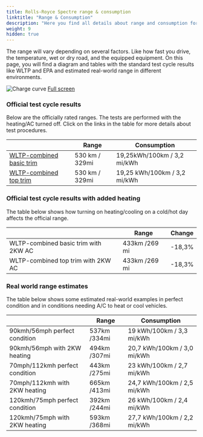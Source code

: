 ```yaml
---
title: Rolls-Royce Spectre range & consumption
linktitle: "Range & Consumption"
description: "Here you find all details about range and consumption for Rolls-Royce Spectre."
weight: 9
hidden: true
---
```

<!-- markdownlint-disable MD033 -->
<object type="image/svg+xml" data="../modelnavigation.svg"></object>

The range will vary depending on several factors. Like how fast you drive, the temperature, wet or dry road, and the equipped equipment. On this page, you will find a diagram and tables with the standard test cycle results like WLTP and EPA and estimated real-world range in different environments. 

![Charge curve](../range.svg  "Range information")
[Full screen](../range.svg)

### Official test cycle results

Below are the officially rated ranges. The tests are performed with the heating/AC turned off. Click on the links in the table for more details about test procedures. 

| | Range  | Consumption  |
|----|-----|------|
| [WLTP-combined basic trim](../../../../../guides/understandingrange/wltp/) | 530 km / 329mi |19,25kWh/100km / 3,2 mi/kWh | 
| [WLTP-combined top trim](../../../../../guides/understandingrange/wltp/) | 530 km / 329mi | 19,25 kWh/100km / 3,2 mi/kWh | 

### Official test cycle results with added heating

The table below shows how turning on heating/cooling on a cold/hot day affects the official range. 

| | Range  | Change  |
|----|-----|------|
| WLTP-combined basic trim with 2KW AC | 433km /269 mi | -18,3%|
| WLTP-combined top trim with 2KW AC | 433km /269 mi | -18,3%|

### Real world range estimates

The table below shows some estimated real-world examples in perfect condition and in conditions needing A/C to heat or cool vehicles. 

| | Range  | Consumption  |
|----|-----|------|
| 90kmh/56mph perfect condition | 537km /334mi| 19 kWh/100km / 3,3 mi/kWh |
| 90kmh/56mph with 2KW heating | 494km /307mi| 20,7 kWh/100km / 3,0 mi/kWh |
| 70mph/112kmh perfect condition | 443km /275mi| 23 kWh/100km / 2,7 mi/kWh|
| 70mph/112kmh with 2KW heating | 665km /413mi| 24,7 kWh/100km / 2,5 mi/kWh  |
| 120kmh/75mph perfect condition | 392km /244mi| 26 kWh/100km / 2,4 mi/kWh |
| 120kmh/75mph with 2KW heating | 593km /368mi| 27,7 kWh/100km / 2,2 mi/kWh |
